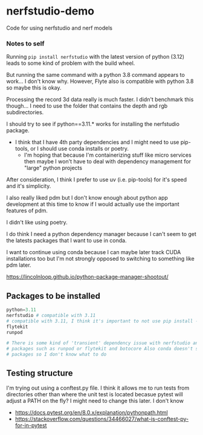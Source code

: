 # nerfstudio-demo
Code for using nerfstudio and nerf models

### Notes to self
Running `pip install nerfstudio` with the latest version of python (3.12) leads to some kind of problem with the build wheel. 

But running the same command with a python 3.8 command appears to work... I don't know why. However, Flyte also is compatible with python 3.8 so maybe this is okay. 

Processing the record 3d data really is much faster. I didn't benchmark this though... I need to use the folder that contains the depth and rgb subdirectories.

I should try to see if python==3.11.* works for installing the nerfstudio package.  

- I think that I have 4th party dependencies and I might need to use pip-tools, or I should use conda installs or poetry. 
    - I'm hoping that because I'm containerizing stuff like micro services then maybe I won't have to deal with dependency management for "large" python projects

After consideration, I think I prefer to use uv (i.e. pip-tools) for it's speed and it's simplicity. 

I also really liked pdm but I don't know enough about python app development at this time to know if I would actually use the important features of pdm. 

I didn't like using poetry. 

I do think I need a python dependency manager because I can't seem to get the latests packages that I want to use in conda.

I want to continue using conda because I can maybe later track CUDA installations too but I'm not strongly opposed to switching to something like pdm later. 

https://lincolnloop.github.io/python-package-manager-shootout/

## Packages to be installed
```python
python=3.11
nerfstudio # compatible with 3.11
# compatible with 3.11, I think it's important to not use pip install -U with this package install 
flytekit 
runpod

# There is some kind of 'transient' dependency issue with nerfstudio and the other
# packages such as runpod or flytekit and botocore Also conda doesn't seem to have these
# packages so I don't know what to do
```

## Testing structure

I'm trying out using a conftest.py file. I think it allows me to run tests from directories other than where the unit test is located becasue pytest will adjust a PATH on the fly? I might need to change this later. I don't know

- https://docs.pytest.org/en/8.0.x/explanation/pythonpath.html
- https://stackoverflow.com/questions/34466027/what-is-conftest-py-for-in-pytest

